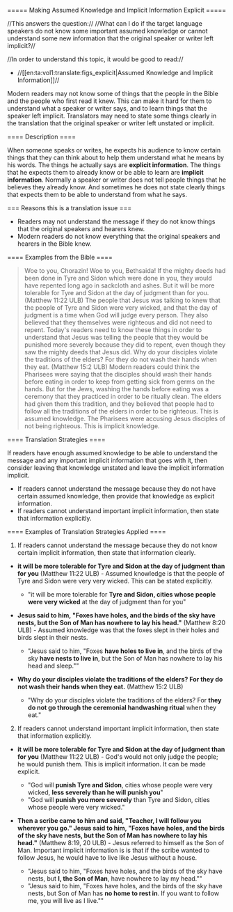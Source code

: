 ===== Making Assumed Knowledge and Implicit Information Explicit =====

//This answers the question:// //What can I do if the target language speakers do not know some important assumed knowledge or cannot understand some new information that the original speaker or writer left implicit?//

//In order to understand this topic, it would be good to read://
  * //[[en:ta:vol1:translate:figs_explicit|Assumed Knowledge and Implicit Information]]//

Modern readers may not know some of things that the people in the Bible and the people who first read it knew. This can make it hard for them to understand what a speaker or writer says, and to learn things that the speaker left implicit. Translators may need to state some things clearly in the translation that the original speaker or writer left unstated or implicit.

==== Description ====

When someone speaks or writes, he expects his audience to know certain things that they can think about to help them understand what he means by his words. The things he actually says are **explicit information**. The things that he expects them to already know or be able to learn are **implicit information**. Normally a speaker or writer does not tell people things that he believes they already know. And sometimes he does not state clearly things that expects them to be able to understand from what he says.

=== Reasons this is a translation issue ===

  * Readers may not understand the message if they do not know things that the original speakers and hearers knew.
  * Modern readers do not know everything that the original speakers and hearers in the Bible knew.

==== Examples from the Bible ====

>Woe to you, Chorazin! Woe to you, Bethsaida! If the mighty deeds had been done in Tyre and Sidon which were done in you, they would have repented long ago in sackcloth and ashes. But it will be more tolerable for Tyre and Sidon at the day of judgment than for you. (Matthew 11:22 ULB)
The people that Jesus was talking to knew that the people of Tyre and Sidon were very wicked, and that the day of judgment is a time when God will judge every person. They also believed that they themselves were righteous and did not need to repent. Today's readers need to know these things in order to understand that Jesus was telling the people that they would be punished more severely because they did to repent, even though they saw the mighty deeds that Jesus did.
>Why do your disciples violate the traditions of the elders? For they do not wash their hands when they eat. (Matthew 15:2 ULB)
Modern readers could think the Pharisees were saying that the disciples should wash their hands before eating in order to keep from getting sick from germs on the hands. But for the Jews, washing the hands before eating was a ceremony that they practiced in order to be ritually clean. The elders had given them this tradition, and they believed that people had to follow all the traditions of the elders in order to be righteous. This is assumed knowledge. The Pharisees were accusing Jesus disciples of not being righteous. This is implicit knowledge.

==== Translation Strategies ==== 

If readers have enough assumed knowledge to be able to understand the message and any important implicit information that goes with it, then consider leaving that knowledge unstated and leave the implicit information implicit. 
  - If readers cannot understand the message because they do not have certain assumed knowledge, then provide that knowledge as explicit information. 
  - If readers cannot understand important implicit information, then state that information explicitly.

==== Examples of Translation Strategies Applied ====

1. If readers cannot understand the message because they do not know certain implicit information, then state that information clearly.

  * **it will be more tolerable for __Tyre and Sidon__  at the day of judgment than for you**  (Matthew 11:22 ULB) - Assumed knowledge is that the people of Tyre and Sidon were very very wicked. This can be stated explicitly.
    * "it will be more tolerable for __Tyre and Sidon, cities whose people were very wicked__ at the day of judgment than for you"

  * **Jesus said to him, "Foxes __have holes__, and the birds of the sky __have nests__, but the Son of Man has nowhere to lay his head."**  (Matthew 8:20 ULB) - Assumed knowledge was that the foxes slept in their holes and birds slept in their nests.
      * "Jesus said to him, "Foxes __have holes to live in__, and the birds of the sky __have nests to live in__, but the Son of Man has nowhere to lay his head and sleep.""

  * **Why do your disciples violate the traditions of the elders? For __they do not wash their hands__  when they eat.**  (Matthew 15:2 ULB)
      * "Why do your disciples violate the traditions of the elders? For __they do not go through the ceremonial handwashing ritual__  when they eat."

2. If readers cannot understand important implicit information, then state that information explicitly.
  * **it will be more tolerable for Tyre and Sidon  at the day of judgment than for you**  (Matthew 11:22 ULB) - God's would not only judge the people; he would punish them. This is implicit information. It can be made explicit.
    * "God will __punish Tyre and Sidon__, cities whose people were very wicked, __less severely than he will punish you__"
    * "God will __punish you more severely__ than Tyre and Sidon, cities whose people were very wicked."

  * **Then a scribe came to him and said, "Teacher, I will follow you wherever you go." Jesus said to him, "Foxes have holes, and the birds of the sky have nests, but the Son of Man has nowhere to lay his head."** (Matthew 8:19, 20 ULB) - Jesus referred to himself as the Son of Man.  Important implicit information is is that if the scribe wanted to follow Jesus, he would have to live like Jesus without a house.
      * "Jesus said to him, "Foxes have holes, and the birds of the sky have nests, but __I, the Son of Man__, have nowhere to lay my head.""
      * "Jesus said to him, "Foxes have holes, and the birds of the sky have nests, but Son of Man has __no home to rest in__. If you want to follow me, you will live as I live.""



